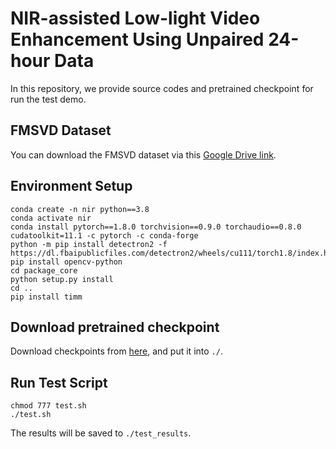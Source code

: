 # NIR-assisted Low-light Video Enhancement Using Unpaired 24-hour Data

In this repository, we provide source codes and pretrained checkpoint for run the test demo.

## FMSVD Dataset
You can download the FMSVD dataset via this [Google Drive link](https://drive.google.com/drive/folders/1-Hu9aoFgu1fBIE4aRwjdMXov1CxHJkg7?usp=sharing).

## Environment Setup
```
conda create -n nir python==3.8
conda activate nir
conda install pytorch==1.8.0 torchvision==0.9.0 torchaudio==0.8.0 cudatoolkit=11.1 -c pytorch -c conda-forge
python -m pip install detectron2 -f https://dl.fbaipublicfiles.com/detectron2/wheels/cu111/torch1.8/index.html
pip install opencv-python
cd package_core
python setup.py install
cd ..
pip install timm
```

## Download pretrained checkpoint
Download checkpoints from [here](https://drive.google.com/file/d/12wxxUenS4MYIco5kswsbV-vCDRVRh_qn/view?usp=drive_link), and put it into `./`.

## Run Test Script
```
chmod 777 test.sh
./test.sh
```
The results will be saved to `./test_results`.
